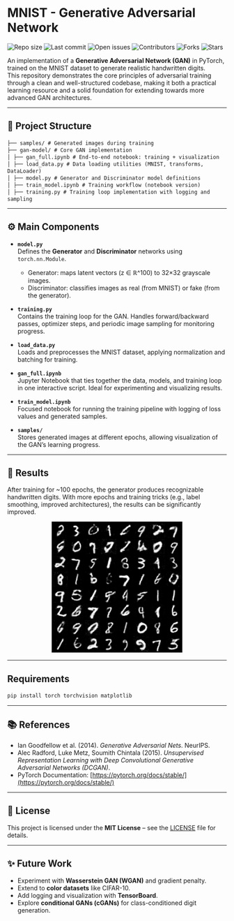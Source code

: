 # MNIST - Generative Adversarial Network

![Repo size](https://img.shields.io/github/repo-size/pablo-reyes8/mnist-gan)
![Last commit](https://img.shields.io/github/last-commit/pablo-reyes8/mnist-gan)
![Open issues](https://img.shields.io/github/issues/pablo-reyes8/mnist-gan)
![Contributors](https://img.shields.io/github/contributors/pablo-reyes8/mnist-gan)
![Forks](https://img.shields.io/github/forks/pablo-reyes8/mnist-gan?style=social)
![Stars](https://img.shields.io/github/stars/pablo-reyes8/mnist-gan?style=social)



An implementation of a **Generative Adversarial Network (GAN)** in PyTorch, trained on the MNIST dataset to generate realistic handwritten digits.  
This repository demonstrates the core principles of adversarial training through a clean and well-structured codebase, making it both a practical learning resource and a solid foundation for extending towards more advanced GAN architectures.


---

## 📂 Project Structure

```plaintext
├── samples/ # Generated images during training
├── gan-model/ # Core GAN implementation
│ ├── gan_full.ipynb # End-to-end notebook: training + visualization
│ ├── load_data.py # Data loading utilities (MNIST, transforms, DataLoader)
│ ├── model.py # Generator and Discriminator model definitions
│ ├── train_model.ipynb # Training workflow (notebook version)
│ ├── training.py # Training loop implementation with logging and sampling
```

---

## ⚙️ Main Components

- **`model.py`**  
  Defines the **Generator** and **Discriminator** networks using `torch.nn.Module`.  
  - Generator: maps latent vectors (z ∈ ℝ^100) to 32×32 grayscale images.  
  - Discriminator: classifies images as real (from MNIST) or fake (from the generator).  

- **`training.py`**  
  Contains the training loop for the GAN. Handles forward/backward passes, optimizer steps, and periodic image sampling for monitoring progress.  

- **`load_data.py`**  
  Loads and preprocesses the MNIST dataset, applying normalization and batching for training.  

- **`gan_full.ipynb`**  
  Jupyter Notebook that ties together the data, models, and training loop in one interactive script. Ideal for experimenting and visualizing results.  

- **`train_model.ipynb`**  
  Focused notebook for running the training pipeline with logging of loss values and generated samples.  

- **`samples/`**  
  Stores generated images at different epochs, allowing visualization of the GAN’s learning progress.  

---

## 🚀 Results

After training for ~100 epochs, the generator produces recognizable handwritten digits. With more epochs and training tricks (e.g., label smoothing, improved architectures), the results can be significantly improved.  

<p align="center">
  <img src="samples/epoch_0100.png" alt="Generated digits at epoch 20" width="300"/>
</p>


---

## Requirements

```bash
pip install torch torchvision matplotlib
```
  
---

## 📚 References

- Ian Goodfellow et al. (2014). *Generative Adversarial Nets*. NeurIPS.  
- Alec Radford, Luke Metz, Soumith Chintala (2015). *Unsupervised Representation Learning with Deep Convolutional Generative Adversarial Networks (DCGAN)*.  
- PyTorch Documentation: [https://pytorch.org/docs/stable/](https://pytorch.org/docs/stable/)

---

## 📜 License

This project is licensed under the **MIT License** – see the [LICENSE](LICENSE) file for details.

---

## ✨ Future Work

- Experiment with **Wasserstein GAN (WGAN)** and gradient penalty.  
- Extend to **color datasets** like CIFAR-10.  
- Add logging and visualization with **TensorBoard**.  
- Explore **conditional GANs (cGANs)** for class-conditioned digit generation.

